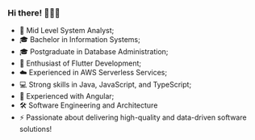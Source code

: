### Hi there! 👋👋👋

- 🔭 Mid Level System Analyst;  
- 🎓 Bachelor in Information Systems;  
- 🎓 Postgraduate in Database Administration;  
- 💙 Enthusiast of Flutter Development;  
- ☁️ Experienced in AWS Serverless Services;  
- 💻 Strong skills in Java, JavaScript, and TypeScript;  
- 🌟 Experienced with Angular;
- 🛠️ Software Engineering and Architecture 
- ⚡ Passionate about delivering high-quality and data-driven software solutions! 
